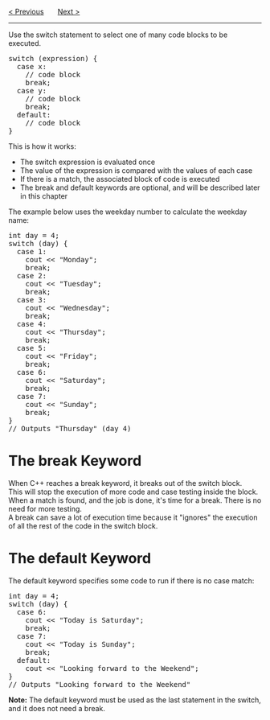 <a href="/Conditions/Else-if.md">&lt; Previous</a>
&nbsp;&nbsp;&nbsp;&nbsp;&nbsp;
<a href="/Switch.md">Next &gt;</a>
<hr>
Use the switch statement to select one of many code blocks to be executed.
<pre>
switch (expression) {
  case x:
    // code block
    break;
  case y:
    // code block
    break;
  default:
    // code block
}
</pre>
This is how it works:
<ul>
  <li>The switch expression is evaluated once</li>
  <li>The value of the expression is compared with the values of each case</li>
  <li>If there is a match, the associated block of code is executed</li>
  <li>The break and default keywords are optional, and will be described later in this chapter</li>
</ul>
The example below uses the weekday number to calculate the weekday name:
<pre>
int day = 4;
switch (day) {
  case 1:
    cout &lt;&lt; "Monday";
    break;
  case 2:
    cout &lt;&lt; "Tuesday";
    break;
  case 3:
    cout &lt;&lt; "Wednesday";
    break;
  case 4:
    cout &lt;&lt; "Thursday";
    break;
  case 5:
    cout &lt;&lt; "Friday";
    break;
  case 6:
    cout &lt;&lt; "Saturday";
    break;
  case 7:
    cout &lt;&lt; "Sunday";
    break;
}
// Outputs "Thursday" (day 4)
</pre>
<h1>The break Keyword</h1>
When C++ reaches a break keyword, it breaks out of the switch block.
<br>
This will stop the execution of more code and case testing inside the block.
<br>
When a match is found, and the job is done, it's time for a break. There is no need for more testing.
<br>
A break can save a lot of execution time because it "ignores" the execution of all the rest of the code in the switch block.
<h1>The default Keyword</h1>
The default keyword specifies some code to run if there is no case match:
<pre>
int day = 4;
switch (day) {
  case 6:
    cout &lt;&lt; "Today is Saturday";
    break;
  case 7:
    cout &lt;&lt; "Today is Sunday";
    break;
  default:
    cout &lt;&lt; "Looking forward to the Weekend";
}
// Outputs "Looking forward to the Weekend"
</pre>
<b>Note:</b> The default keyword must be used as the last statement in the switch, and it does not need a break.
